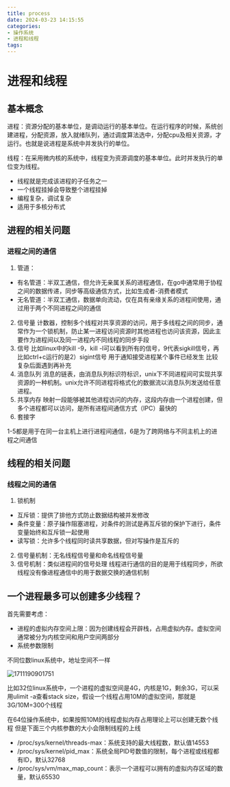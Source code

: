 ```yaml
---
title: process
date: 2024-03-23 14:15:55
categories:
- 操作系统
- 进程和线程
tags:
---
```

# 进程和线程

## 基本概念

进程：资源分配的基本单位，是调动运行的基本单位。在运行程序的时候，系统创建进程，分配资源，放入就绪队列，通过调度算法选中，分配cpu及相关资源，才运行。也就是说进程是系统中并发执行的单位。

线程：在采用微内核的系统中，线程变为资源调度的基本单位。此时并发执行的单位变为线程。

- 线程就是完成该进程的子任务之一
- 一个线程挂掉会导致整个进程挂掉
- 编程复杂，调试复杂
- 适用于多核分布式

## 进程的相关问题

### 进程之间的通信

1. 管道：

- 有名管道：半双工通信，但允许无亲属关系的进程通信，在go中通常用于协程之间的数据传递，同步等高级通信方式，比如生成者-消费者模式
- 无名管道：半双工通信，数据单向流动，仅在具有亲缘关系的进程间使用，通过用于两个不同进程之间的通信

2. 信号量
   计数器，控制多个线程对共享资源的访问，用于多线程之间的同步，通常作为一个锁机制，防止某一进程访问资源时其他进程也访问该资源，因此主要作为进程间以及同一进程内不同线程的同步手段
3. 信号
	比如linux中的kill -9，kill -l可以看到所有的信号，9代表sigkill信号，再比如ctrl+c运行的是2）sigint信号
   用于通知接受进程某个事件已经发生
   比较复杂后面遇到再补充
4. 消息队列
   消息的链表，由消息队列标识符标识，unix下不同进程间可实现共享资源的一种机制。unix允许不同进程将格式化的数据流以消息队列发送给任意进程。
5. 共享内存
   映射一段能够被其他进程访问的内存，这段内存由一个进程创建，但多个进程都可以访问，是所有进程间通信方式（IPC）最快的
6. 套接字

1-5都是用于在同一台主机上进行进程间通信，6是为了跨网络与不同主机上的进程之间通信

## 线程的相关问题

### 线程之间的通信

1. 锁机制

- 互斥锁：提供了排他方式防止数据结构被并发修改
- 条件变量：原子操作阻塞进程，对条件的测试是再互斥锁的保护下进行，条件变量始终和互斥锁一起使用
- 读写锁：允许多个线程同时读共享数据，但对写操作是互斥的

2. 信号量机制：无名线程信号量和命名线程信号量
3. 信号机制：类似进程间的信号处理
   线程进行通信的目的是用于线程同步，所欲线程没有像进程通信中的用于数据交换的通信机制

## 一个进程最多可以创建多少线程？

首先需要考虑：

- 进程的虚拟内存空间上限：因为创建线程会开辟栈，占用虚拟内存。虚拟空间通常被分为内核空间和用户空间两部分
- 系统参数限制

不同位数linux系统中，地址空间不一样

![1711190901751](https://web-mhe.oss-cn-beijing.aliyuncs.com/hexo/1711190901751.png)

比如32位linux系统中，一个进程的虚拟空间是4G，内核是1G，剩余3G，可以采用ulimit -a查看stack size，假设一个线程占用10M的虚拟空间，那就是3G/10M=300个线程

在64位操作系统中，如果按照10M的线程虚拟内存占用理论上可以创建无数个线程
但是下面三个内核参数的大小会限制线程的上线
- /proc/sys/kernel/threads-max：系统支持的最大线程数，默认值14553
- /proc/sys/kernel/pid_max：系统全局PID号数值的限制，每个进程或线程都有ID，默认32768
- /proc/sys/vm/max_map_count：表示一个进程可以拥有的虚拟内存区域的数量，默认65530